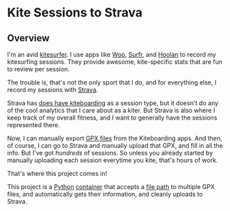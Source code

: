 # Kite Sessions to Strava

## Overview

I'm an avid [kitesurfer](https://www.ikointl.com/blog/complete-beginners-guide-know-everything-about-kitesurfing). I use apps like [Woo](https://woosports.com), [Surfr](https://www.thesurfr.app/), and [Hoolan](https://www.hoolan.app/) to record my kitesurfing sessions.
They provide awesome, kite-specific stats that are fun to review per session.

The trouble is, that's not the only sport that I do, and for everything else, I record my sessions with [Strava](https://strava.com).

Strava has [does have kiteboarding](https://support.strava.com/hc/en-us/articles/216919407-Supported-Sport-Types-on-Strava) as a session type, but it doesn't do any of the cool analytics that I care about as a kiter. 
But Strava is also where I keep track of my overall fitness, and I want to generally have the sessions represented there.

Now, I can manually export [GPX files](https://www.topografix.com/gpx.asp) from the Kiteboarding apps. And then, of course, I can go to Strava and manually upload that GPX, and fill in all the info.
But I've got *hundreds* of sessions. So unless you already started by manually uploading each session everytime you kite, that's hours of work. 

That's where this project comes in!

This project is a [Python](https://www.python.org/) [container](www.docker.com/resources/what-container/) that accepts a [file path](https://www.codecademy.com/resources/docs/general/file-paths) to multiple GPX files, and automatically gets their information, and cleanly uploads to Strava. 
